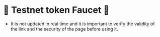 #                                                                                                                             🌟 Testnet token Faucet 🌟

* It is not updated in real time and it is important to verify the validity of the link and the security of the page before using it.

